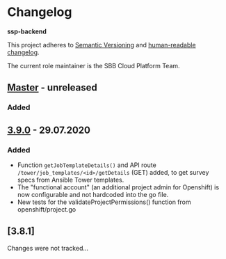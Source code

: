 # Changelog

**ssp-backend**

This project adheres to [Semantic Versioning](https://semver.org/spec/v2.0.0.html)
and [human-readable changelog](https://keepachangelog.com/en/1.0.0/).

The current role maintainer is the SBB Cloud Platform Team.

## [Master](https://github.com/SchweizerischeBundesbahnen/ssp-backend/commits/master) - unreleased

### Added


## [3.9.0](https://github.com/SchweizerischeBundesbahnen/ssp-backend/compare/v3.9.0...v3.8.1) - 29.07.2020

### Added

- Function `getJobTemplateDetails()` and API route `/tower/job_templates/<id>/getDetails` (GET)
  added, to get survey specs from Ansible Tower templates.
- The "functional account" (an additional project admin for Openshift) is now configurable and not
  hardcoded into the go file.
- New tests for the validateProjectPermissions() function from openshift/project.go

## [3.8.1]

Changes were not tracked...
